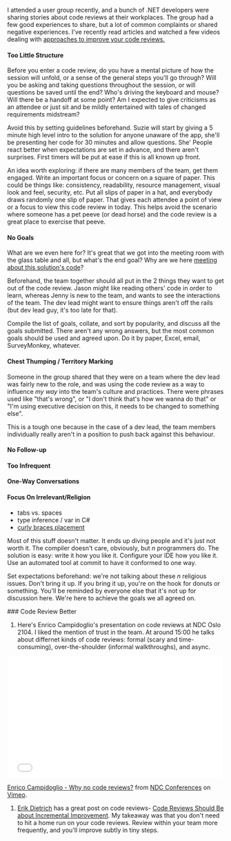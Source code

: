 <!--{Title:"",Intro:"",PublishedOn:""}-->

I attended a user group recently, and a bunch of .NET developers were sharing stories about code reviews at their workplaces. The group had a few good experiences to share, but a lot of common complaints or shared negative experiences.
I've recently read articles and watched a few videos dealing with [approaches to improve your code reviews.](#better)

#### Too Little Structure

Before you enter a code review, do you have a mental picture of how the session will unfold, or a sense of the general steps you'll go through? Will you be asking and taking questions throughout the session, or will questions be saved until the end? Who's driving the keyboard and mouse? Will there be a handoff at some point? Am I expected to give criticisms as an attendee or just sit and be mildly entertained with tales of changed requirements midstream?

Avoid this by setting guidelines beforehand. Suzie will start by giving a 5 minute high level intro to the solution for anyone unaware of the app, she'll be presenting her code for 30 minutes and allow questions. She' People react better when expectations are set in advance, and there aren't surprises. First timers will be put at ease if this is all known up front.

An idea worth exploring: if there are many members of the team, get them engaged. Write an important focus or concern on a square of paper. This could be things like: consistency, readability, resource management, visual look and feel, security, etc. Put all slips of paper in a hat, and everybody draws randomly one slip of paper. That gives each attendee a point of view or a focus to view this code review in today. This helps avoid the scenario where someone has a pet peeve (or dead horse) and the code review is a great place to exercise that peeve.


#### No Goals

What are we even here for? It's great that we got into the meeting room with the glass table and all, but what's the end goal? Why are we here [meeting about this solution's code](http://stackoverflow.com/q/968406/23199)?

Beforehand, the team together should all put in the 2 things they want to get out of the code review. Jason might like reading others' code in order to learn, whereas Jenny is new to the team, and wants to see the interactions of the team. The dev lead might want to ensure things aren't off the rails (but dev lead guy, it's too late for that). 

Compile the list of goals, collate, and sort by popularity, and discuss all the goals submitted. There aren't any wrong answers, but the most common goals should be used and agreed upon. Do it by paper, Excel, email, SurveyMonkey, whatever.


#### Chest Thumping / Territory Marking

Someone in the group shared that they were on a team where the dev lead was fairly new to the role, and was using the code review as a way to influence *my way* into the team's culture and practices. There were phrases used like "that's wrong", or "I don't think that's how we wanna do that" or "I'm using executive decision on this, it needs to be changed to something else".

This is a tough one because in the case of a dev lead, the team members individually really aren't in a position to push back against this behaviour.  


#### No Follow-up



#### Too Infrequent



#### One-Way Conversations


#### Focus On Irrelevant/Religion

- tabs vs. spaces
- type inference / var in C#
- [curly braces placement](http://blogs.msdn.com/b/danielfe/archive/2003/11/24/51893.aspx)

Most of this stuff doesn't matter. It ends up diving people and it's just not worth it. The compiler doesn't care, obviously, but *n* programmers do. The solution is easy: write it how you like it. Configure your IDE how you like it. Use an automated tool at commit to have it conformed to one way.

Set expectations beforehand: we're not talking about these *n* religious issues. Don't bring it up. If you bring it up, you're on the hook for donuts or something. You'll be reminded by everyone else that it's not up for discussion here. We're here to achieve the goals we all agreed on.

<a name="better"/>
### Code Review Better

1. Here's Enrico Campidoglio's presentation on code reviews at NDC Oslo 2104. I liked the mention of trust in the team.
At around 15:00 he talks about differnet kinds of code reviews: formal (scary and time-consuming), over-the-shoulder (informal walkthroughs), and async.

<iframe src="//player.vimeo.com/video/97505680" width="500" height="281" frameborder="0" webkitallowfullscreen mozallowfullscreen allowfullscreen></iframe> <p><a href="http://vimeo.com/97505680">Enrico Campidoglio - Why no code reviews?</a> from <a href="http://vimeo.com/ndcoslo">NDC Conferences</a> on <a href="https://vimeo.com">Vimeo</a>.</p>


1. [Erik Dietrich](https://twitter.com/daedtech) has a great post on code reviews- [Code Reviews Should Be about Incremental Improvement](http://www.daedtech.com/code-reviews-should-be-about-incremental-improvement). My takeaway was that you don't need to hit a home run on your code reviews. Review within your team more frequently, and you'll improve subtly in tiny steps.
